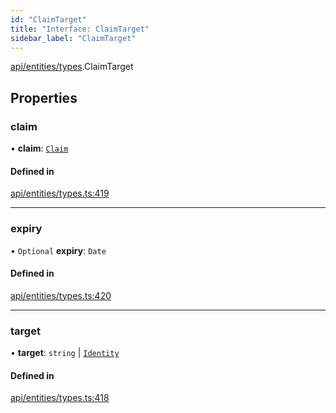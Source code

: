 ```yaml
---
id: "ClaimTarget"
title: "Interface: ClaimTarget"
sidebar_label: "ClaimTarget"
---
```


[api/entities/types](../../../../../modules/API/Entities/Types/Types.md).ClaimTarget

## Properties

### claim

• **claim**: [`Claim`](../../../../../modules/API/Entities/Types/Types.md#claim)

#### Defined in

[api/entities/types.ts:419](https://github.com/PolymeshAssociation/polymesh-sdk/blob/654b99c8d/src/api/entities/types.ts#L419)

___

### expiry

• `Optional` **expiry**: `Date`

#### Defined in

[api/entities/types.ts:420](https://github.com/PolymeshAssociation/polymesh-sdk/blob/654b99c8d/src/api/entities/types.ts#L420)

___

### target

• **target**: `string` \| [`Identity`](../../../../../classes/API/Entities/Identity/Identity.md)

#### Defined in

[api/entities/types.ts:418](https://github.com/PolymeshAssociation/polymesh-sdk/blob/654b99c8d/src/api/entities/types.ts#L418)
